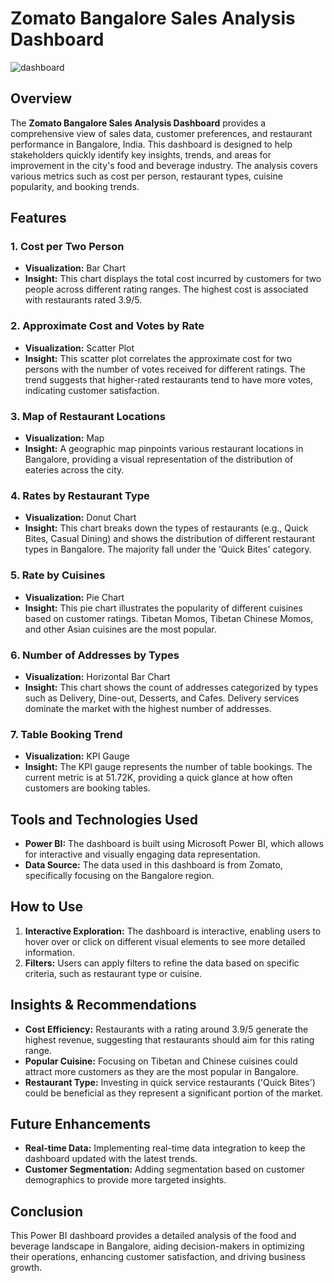 # Zomato Bangalore Sales Analysis Dashboard

![dashboard](https://github.com/user-attachments/assets/7e53ad19-83a8-44ec-98ad-8020679e9390)


## Overview

The **Zomato Bangalore Sales Analysis Dashboard** provides a comprehensive view of sales data, customer preferences, and restaurant performance in Bangalore, India. This dashboard is designed to help stakeholders quickly identify key insights, trends, and areas for improvement in the city's food and beverage industry. The analysis covers various metrics such as cost per person, restaurant types, cuisine popularity, and booking trends.

## Features

### 1. Cost per Two Person
- **Visualization:** Bar Chart
- **Insight:** This chart displays the total cost incurred by customers for two people across different rating ranges. The highest cost is associated with restaurants rated 3.9/5.

### 2. Approximate Cost and Votes by Rate
- **Visualization:** Scatter Plot
- **Insight:** This scatter plot correlates the approximate cost for two persons with the number of votes received for different ratings. The trend suggests that higher-rated restaurants tend to have more votes, indicating customer satisfaction.

### 3. Map of Restaurant Locations
- **Visualization:** Map
- **Insight:** A geographic map pinpoints various restaurant locations in Bangalore, providing a visual representation of the distribution of eateries across the city.

### 4. Rates by Restaurant Type
- **Visualization:** Donut Chart
- **Insight:** This chart breaks down the types of restaurants (e.g., Quick Bites, Casual Dining) and shows the distribution of different restaurant types in Bangalore. The majority fall under the 'Quick Bites' category.

### 5. Rate by Cuisines
- **Visualization:** Pie Chart
- **Insight:** This pie chart illustrates the popularity of different cuisines based on customer ratings. Tibetan Momos, Tibetan Chinese Momos, and other Asian cuisines are the most popular.

### 6. Number of Addresses by Types
- **Visualization:** Horizontal Bar Chart
- **Insight:** This chart shows the count of addresses categorized by types such as Delivery, Dine-out, Desserts, and Cafes. Delivery services dominate the market with the highest number of addresses.

### 7. Table Booking Trend
- **Visualization:** KPI Gauge
- **Insight:** The KPI gauge represents the number of table bookings. The current metric is at 51.72K, providing a quick glance at how often customers are booking tables.

## Tools and Technologies Used
- **Power BI:** The dashboard is built using Microsoft Power BI, which allows for interactive and visually engaging data representation.
- **Data Source:** The data used in this dashboard is from Zomato, specifically focusing on the Bangalore region.

## How to Use
1. **Interactive Exploration:** The dashboard is interactive, enabling users to hover over or click on different visual elements to see more detailed information.
2. **Filters:** Users can apply filters to refine the data based on specific criteria, such as restaurant type or cuisine.

## Insights & Recommendations
- **Cost Efficiency:** Restaurants with a rating around 3.9/5 generate the highest revenue, suggesting that restaurants should aim for this rating range.
- **Popular Cuisine:** Focusing on Tibetan and Chinese cuisines could attract more customers as they are the most popular in Bangalore.
- **Restaurant Type:** Investing in quick service restaurants ('Quick Bites') could be beneficial as they represent a significant portion of the market.

## Future Enhancements
- **Real-time Data:** Implementing real-time data integration to keep the dashboard updated with the latest trends.
- **Customer Segmentation:** Adding segmentation based on customer demographics to provide more targeted insights.

## Conclusion
This Power BI dashboard provides a detailed analysis of the food and beverage landscape in Bangalore, aiding decision-makers in optimizing their operations, enhancing customer satisfaction, and driving business growth.

